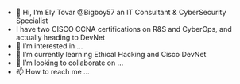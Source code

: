 - 👋 Hi, I’m Ely Tovar @Bigboy57 an IT Consultant & CyberSecurity Specialist
- I have two CISCO CCNA certifications on R&S and CyberOps, and actually heading to DevNet
- 👀 I’m interested in ...
- 🌱 I’m currently learning Ethical Hacking and Cisco DevNet
- 💞️ I’m looking to collaborate on ...
- 📫 How to reach me ...

<!---
Bigboy57/Bigboy57 is a ✨ special ✨ repository because its `README.md` (this file) appears on your GitHub profile.
You can click the Preview link to take a look at your changes.
--->
